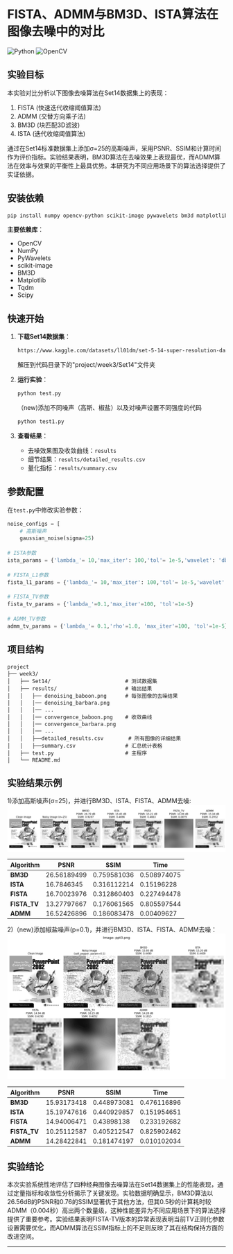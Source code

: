 # **FISTA、ADMM与BM3D、ISTA算法在图像去噪中的对比**

![Python](https://img.shields.io/badge/Python-3.9%2B-blue)
![OpenCV](https://img.shields.io/badge/OpenCV-4.12%2B-green)

## 实验目标
本实验对比分析以下图像去噪算法在Set14数据集上的表现：
1. FISTA (快速迭代收缩阈值算法)
2. ADMM (交替方向乘子法) 
3. BM3D (块匹配3D滤波)
4. ISTA (迭代收缩阈值算法)

通过在Set14标准数据集上添加σ=25的高斯噪声，采用PSNR、SSIM和计算时间作为评价指标。实验结果表明，BM3D算法在去噪效果上表现最优，而ADMM算法在效率与效果的平衡性上最具优势。本研究为不同应用场景下的算法选择提供了实证依据。

##  安装依赖
```bash
pip install numpy opencv-python scikit-image pywavelets bm3d matplotlib tqdm scipy
```
**主要依赖库**：
- OpenCV
- NumPy
- PyWavelets
- scikit-image
- BM3D
- Matplotlib
- Tqdm
- Scipy

##  快速开始
1. **下载Set14数据集**：
   ```bash
   https://www.kaggle.com/datasets/ll01dm/set-5-14-super-resolution-dataset
   ```
   解压到代码目录下的"project/week3/Set14"文件夹

2. **运行实验**：
   ```python
   python test.py
   ```
   （new)添加不同噪声（高斯、椒盐）以及对噪声设置不同强度的代码
   ```python
   python test1.py
   ```

4. **查看结果**：
   - 去噪效果图及收敛曲线：`results`
   - 细节结果：`results/detailed_results.csv`
   - 量化指标：`results/summary.csv`


##  参数配置
在`test.py`中修改实验参数：
```python
noise_configs = [
    # 高斯噪声
    gaussian_noise(sigma=25)

# ISTA参数
ista_params = {'lambda_'= 10,'max_iter': 100,'tol'= 1e-5,'wavelet': 'db4','level' = 3}

# FISTA_L1参数
fista_l1_params = {'lambda_'= 10,'max_iter': 100,'tol'= 1e-5,'wavelet': 'db4','level' = 3}

# FISTA_TV参数
fista_tv_params = {'lambda_'=0.1,'max_iter'=100, 'tol'=1e-5}

# ADMM_TV参数
admm_tv_params = {'lambda_'= 0.1,'rho'=1.0, 'max_iter'=100, 'tol'=1e-5}
```

##  项目结构
```
project
├── week3/
│   ├── Set14/                        # 测试数据集
│   ├── results/                      # 输出结果
│   │   ├── denoising_baboon.png      # 每张图像的去噪结果
│   │   │── denoising_barbara.png             
│   │   │── ...
│   │   │── convergence_baboon.png    # 收敛曲线
│   │   │── convergence_barbara.png
│   │   │── ...
│   │   ├──detailed_results.csv        # 所有图像的详细结果
│   │   ├──summary.csv                # 汇总统计表格         
│   ├── test.py                       # 主程序   
│   └── README.md                 
```

##  实验结果示例
1)添加高斯噪声(σ=25)，并进行BM3D、ISTA、FISTA、ADMM去噪:
![添加高斯噪声](https://github.com/Zxq-hub1/Research-Training/blob/main/week3/ppt3/denoising.png?raw=true)

| Algorithm    | PSNR | SSIM | Time        |
|---------------|-----------|-----------|-------------|
| **BM3D**    | 26.56189499      | 0.759581036      | 0.508974075 |
| **ISTA**    | 16.7846345     | 0.316112214     | 0.15196228  |
| **FISTA**    | 16.70023976     | 0.312860403   | 0.227494478 |
| **FISTA_TV** | 13.27797667     | 0.176061565    | 0.805597544      |
| **ADMM** |16.52426896      | 0.186083478     | 0.00409627      |

2)（new)添加椒盐噪声(p=0.1)，并进行BM3D、ISTA、FISTA、ADMM去噪：
![jiaoyan](https://github.com/Zxq-hub1/Research-Training/blob/main/week3/ppt3/denoising_ppt3.png?raw=true)

| Algorithm    | PSNR | SSIM | Time        |
|---------------|-----------|-----------|-------------|
| **BM3D**    | 15.93173418      | 0.448973081      | 0.476116896 |
| **ISTA**    | 15.19747616     | 0.440929857     | 0.151954651 |
| **FISTA**    | 14.94006471     | 	0.43898138   | 0.233192682 |
| **FISTA_TV** | 10.25112587     |0.405212547    | 0.825902462      |
| **ADMM** |14.28422841     |0.181474197   | 0.010102034     |


##  实验结论

本次实验系统性地评估了四种经典图像去噪算法在Set14数据集上的性能表现，通过定量指标和收敛性分析揭示了关键发现。实验数据明确显示，BM3D算法以26.56dB的PSNR和0.76的SSIM显著优于其他方法，但其0.5秒的计算耗时较ADMM（0.004秒）高出两个数量级，这种性能差异为不同应用场景下的算法选择提供了重要参考。实验结果表明FISTA-TV版本的异常表现表明当前TV正则化参数设置需要优化，而ADMM算法在SSIM指标上的不足则反映了其在结构保持方面的改进空间。

---
